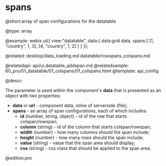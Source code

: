 spans
=============


@short:array of span configurations for the datatable
	
@type: array
	
@example:
webix.ui({
	view:"datatable", 
	data:{
       data:grid data,
       spans:[
       		[1, "country", 1, 3],
       		[4, "country", 1, 2]
       ]
	}
});    

@related:
	desktop/data_loading.md
	datatable/rowspans_colspans.md

@relatedapi:
	api/ui.datatable_addspan.md
@relatedsample:
	60_pro/01_datatable/01_colspans/01_colspans.html
@template:	api_config

@descr:

The parameter is used within the component's **data** that is presented as an object with two properties: 

- **data** or **url** - component data, inline of serverside (file);
- **spans** - an array of span configurations, each of which includes:
	- **id** (number, string, object) - id of the row that starts colspan/rowspan;
	- **column** (string) - id of the column that starts colspan/rowspan;
	- **width** (number) - how many columns should the span include; 
	- **height** (number) - how many rows should the span include;
	- **value** (string) - value that the span area should display;
	- **css** (string) - css class that should be applied to the span area.
    
@edition:pro    


